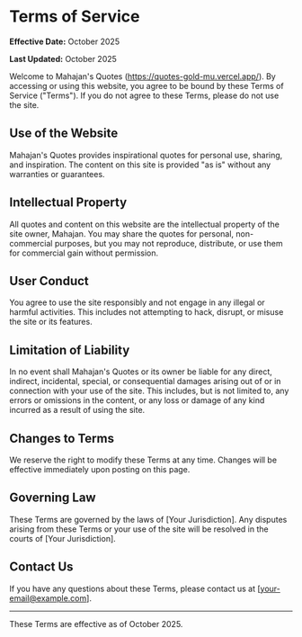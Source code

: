 # Terms of Service

**Effective Date:** October 2025

**Last Updated:** October 2025

Welcome to Mahajan's Quotes (https://quotes-gold-mu.vercel.app/). By accessing or using this website, you agree to be bound by these Terms of Service ("Terms"). If you do not agree to these Terms, please do not use the site.

## Use of the Website

Mahajan's Quotes provides inspirational quotes for personal use, sharing, and inspiration. The content on this site is provided "as is" without any warranties or guarantees.

## Intellectual Property

All quotes and content on this website are the intellectual property of the site owner, Mahajan. You may share the quotes for personal, non-commercial purposes, but you may not reproduce, distribute, or use them for commercial gain without permission.

## User Conduct

You agree to use the site responsibly and not engage in any illegal or harmful activities. This includes not attempting to hack, disrupt, or misuse the site or its features.

## Limitation of Liability

In no event shall Mahajan's Quotes or its owner be liable for any direct, indirect, incidental, special, or consequential damages arising out of or in connection with your use of the site. This includes, but is not limited to, any errors or omissions in the content, or any loss or damage of any kind incurred as a result of using the site.

## Changes to Terms

We reserve the right to modify these Terms at any time. Changes will be effective immediately upon posting on this page.

## Governing Law

These Terms are governed by the laws of [Your Jurisdiction]. Any disputes arising from these Terms or your use of the site will be resolved in the courts of [Your Jurisdiction].

## Contact Us

If you have any questions about these Terms, please contact us at [your-email@example.com].

---

These Terms are effective as of October 2025.